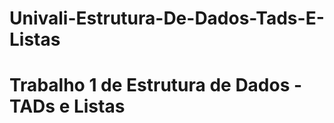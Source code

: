# Univali-Estrutura-De-Dados-Tads-E-Listas

<h1>Trabalho 1 de Estrutura de Dados - TADs e Listas</h1>

